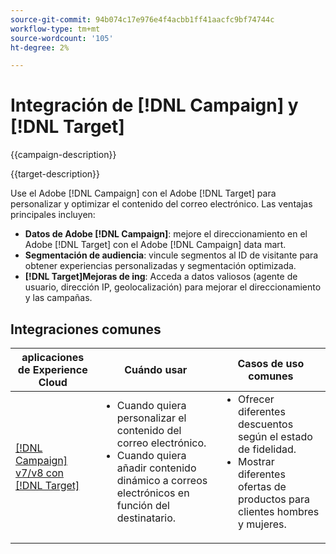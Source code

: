 ```yaml
---
source-git-commit: 94b074c17e976e4f4acbb1ff41aacfc9bf74744c
workflow-type: tm+mt
source-wordcount: '105'
ht-degree: 2%

---
```



# Integración de [!DNL Campaign] y [!DNL Target]

{{campaign-description}}

{{target-description}}

Use el Adobe [!DNL Campaign] con el Adobe [!DNL Target] para personalizar y optimizar el contenido del correo electrónico. Las ventajas principales incluyen:

+ **Datos de Adobe [!DNL Campaign]**: mejore el direccionamiento en el Adobe [!DNL Target] con el Adobe [!DNL Campaign] data mart.
+ **Segmentación de audiencia**: vincule segmentos al ID de visitante para obtener experiencias personalizadas y segmentación optimizada.
+ **[!DNL Target]Mejoras de ing**: Acceda a datos valiosos (agente de usuario, dirección IP, geolocalización) para mejorar el direccionamiento y las campañas.

## Integraciones comunes

<table>
    <thead>
        <tr>
            <th>aplicaciones de Experience Cloud</th>
            <th>Cuándo usar</th>
            <th>Casos de uso comunes</th>
        </tr>
    </thead>
    <tbody>
        <tr>
            <td><a href="https://experienceleague.adobe.com/docs/campaign-classic-learn/tutorials/integrating/target-integration.html" target="_blank" rel="noreferrer">[!DNL Campaign] v7/v8 con [!DNL Target]</a></td>
            <td>
                <ul style="margin-top: 0;">
                    <li>Cuando quiera personalizar el contenido del correo electrónico.</li>
                    <li>Cuando quiera añadir contenido dinámico a correos electrónicos en función del destinatario.</li>
                </ul>
            </td>
            <td>
              <ul style="margin-top: 0;">
                <li>Ofrecer diferentes descuentos según el estado de fidelidad. </li>
                <li>Mostrar diferentes ofertas de productos para clientes hombres y mujeres.
              </ul>
            </td>
        </tr>     
    </tbody>          
</table>

